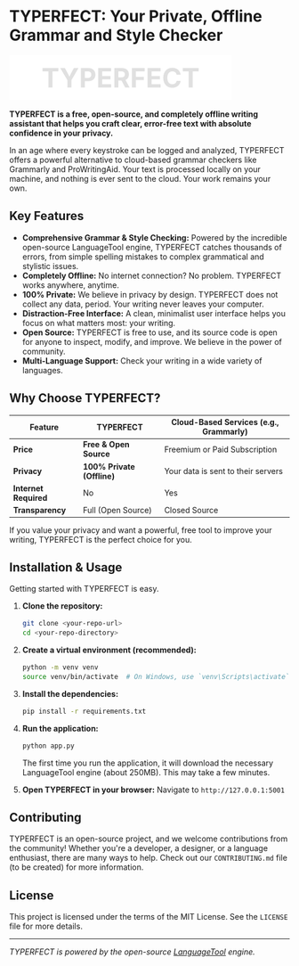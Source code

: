 # TYPERFECT: Your Private, Offline Grammar and Style Checker

![TYPERFECT Logo](static/logo.svg) <!-- Placeholder for the new logo -->

**TYPERFECT is a free, open-source, and completely offline writing assistant that helps you craft clear, error-free text with absolute confidence in your privacy.**

In an age where every keystroke can be logged and analyzed, TYPERFECT offers a powerful alternative to cloud-based grammar checkers like Grammarly and ProWritingAid. Your text is processed locally on your machine, and nothing is ever sent to the cloud. Your work remains your own.

## Key Features

*   **Comprehensive Grammar & Style Checking:** Powered by the incredible open-source LanguageTool engine, TYPERFECT catches thousands of errors, from simple spelling mistakes to complex grammatical and stylistic issues.
*   **Completely Offline:** No internet connection? No problem. TYPERFECT works anywhere, anytime.
*   **100% Private:** We believe in privacy by design. TYPERFECT does not collect any data, period. Your writing never leaves your computer.
*   **Distraction-Free Interface:** A clean, minimalist user interface helps you focus on what matters most: your writing.
*   **Open Source:** TYPERFECT is free to use, and its source code is open for anyone to inspect, modify, and improve. We believe in the power of community.
*   **Multi-Language Support:** Check your writing in a wide variety of languages.

## Why Choose TYPERFECT?

| Feature              | TYPERFECT                               | Cloud-Based Services (e.g., Grammarly) |
| -------------------- | --------------------------------------- | -------------------------------------- |
| **Price**            | **Free & Open Source**                  | Freemium or Paid Subscription          |
| **Privacy**          | **100% Private (Offline)**              | Your data is sent to their servers     |
| **Internet Required**| No                                      | Yes                                    |
| **Transparency**     | Full (Open Source)                      | Closed Source                          |

If you value your privacy and want a powerful, free tool to improve your writing, TYPERFECT is the perfect choice for you.

## Installation & Usage

Getting started with TYPERFECT is easy.

1.  **Clone the repository:**
    ```bash
    git clone <your-repo-url>
    cd <your-repo-directory>
    ```

2.  **Create a virtual environment (recommended):**
    ```bash
    python -m venv venv
    source venv/bin/activate  # On Windows, use `venv\Scripts\activate`
    ```

3.  **Install the dependencies:**
    ```bash
    pip install -r requirements.txt
    ```

4.  **Run the application:**
    ```bash
    python app.py
    ```
    The first time you run the application, it will download the necessary LanguageTool engine (about 250MB). This may take a few minutes.

5.  **Open TYPERFECT in your browser:**
    Navigate to `http://127.0.0.1:5001`

## Contributing

TYPERFECT is an open-source project, and we welcome contributions from the community! Whether you're a developer, a designer, or a language enthusiast, there are many ways to help. Check out our `CONTRIBUTING.md` file (to be created) for more information.

## License

This project is licensed under the terms of the MIT License. See the `LICENSE` file for more details.

---

*TYPERFECT is powered by the open-source [LanguageTool](https://languagetool.org) engine.*
